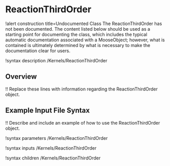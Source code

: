 # ReactionThirdOrder

!alert construction title=Undocumented Class
The ReactionThirdOrder has not been documented. The content listed below should be used as a starting point for
documenting the class, which includes the typical automatic documentation associated with a
MooseObject; however, what is contained is ultimately determined by what is necessary to make the
documentation clear for users.

!syntax description /Kernels/ReactionThirdOrder

## Overview

!! Replace these lines with information regarding the ReactionThirdOrder object.

## Example Input File Syntax

!! Describe and include an example of how to use the ReactionThirdOrder object.

!syntax parameters /Kernels/ReactionThirdOrder

!syntax inputs /Kernels/ReactionThirdOrder

!syntax children /Kernels/ReactionThirdOrder
